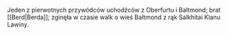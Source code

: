 Jeden z pierwotnych przywódców uchodźców z Oberfurtu i Baltmond; brat [[Berd|Berda]]; zginęła w czasie walk o wieś Baltmond z rąk Salkhitai Klanu Lawiny.